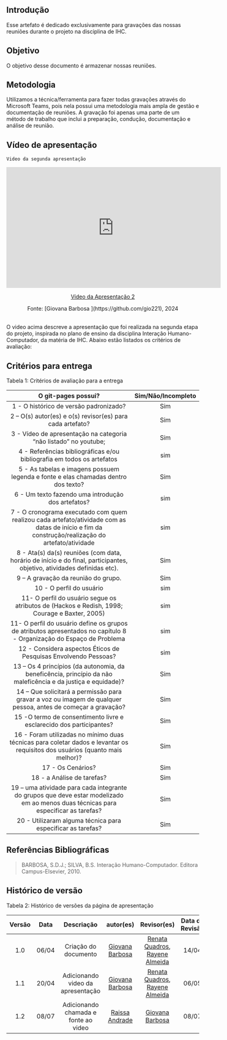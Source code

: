 ## Introdução

Esse artefato é dedicado exclusivamente para gravações das nossas reuniões durante o projeto na disciplina de IHC.

## Objetivo 

O objetivo desse documento é armazenar nossas reuniões.

## Metodologia
Utilizamos a técnica/ferramenta para fazer todas gravações através do Microsoft Teams, pois nela possui uma metodologia mais ampla de gestão e documentação de reuniões. A gravação foi apenas uma parte de um método de trabalho que inclui a preparação, condução, documentação e análise de reunião.

## Vídeo de apresentação 

    Video da segunda apresentação

<p style="text-align: center"><iframe width="560" height="315" src="https://www.youtube.com/embed/k6J8Pu_2J6g" title="YouTube video player" frameborder="0" allow="accelerometer; autoplay; clipboard-write; encrypted-media; gyroscope; picture-in-picture; web-share" referrerpolicy="strict-origin-when-cross-origin" allowfullscreen></iframe></p>
<p style="text-align: center"><a href="https://youtu.be/k6J8Pu_2J6g" target="blanket">Vídeo da Apresentação 2</a></p>

<center>Fonte: [Giovana Barbosa ](https://github.com/gio221), 2024</center><br>

O video acima descreve a apresentação que foi realizada na segunda etapa do projeto, inspirada no plano de ensino da disciplina Interação Humano-Computador, da matéria de IHC. Abaixo estão listados os critérios de avaliação:

## Critérios para entrega

Tabela 1: Critérios de avaliação para a entrega 

| O git-pages possui?     | Sim/Não/Incompleto |
| :--------: | :----: |     
1 - O histórico de versão padronizado? | Sim
2 – O(s) autor(es) e o(s) revisor(es) para cada artefato? | Sim
3 - Vídeo de apresentação na categoria “não listado” no youtube; |Sim
4 - Referências bibliográficas e/ou bibliografia em todos os artefatos|sim
5 - As tabelas e imagens possuem legenda e fonte e elas chamadas dentro dos texto? | Sim
6 - Um texto fazendo uma introdução dos artefatos?| sim
7 - O cronograma executado com quem realizou cada artefato/atividade com as datas de início e fim da construção/realização do artefato/atividade | sim
8 - Ata(s) da(s) reuniões (com data, horário de início e do final, participantes, objetivo, atividades definidas etc). | Sim
9 – A gravação da reunião do grupo. | Sim
10 - O perfil do usuário| sim
11- O perfil do usuário segue os atributos de (Hackos e Redish, 1998; Courage e Baxter, 2005)| sim
11- O perfil do usuário define os grupos de atributos apresentados no capítulo 8 - Organização do Espaço de Problema| sim
12 - Considera aspectos Éticos de Pesquisas Envolvendo Pessoas?| sim
13 – Os 4 princípios (da autonomia, da beneficência, princípio da não maleficência e da justiça e equidade)? | Sim
14 – Que solicitará a permissão para gravar a voz ou imagem de qualquer pessoa, antes de começar a gravação? | Sim
15 -O termo de consentimento livre e esclarecido dos participantes?| Sim
16 - Foram utilizadas no mínimo duas técnicas para coletar dados e levantar os requisitos dos usuários (quanto mais melhor)?| Sim
17 - Os Cenários?| Sim
18 - a Análise de tarefas?| Sim
19 – uma atividade para cada integrante do grupos que deve estar modelizado em ao menos duas técnicas para especificar as tarefas?| Sim
20 - Utilizaram alguma técnica para especificar as tarefas?| Sim


## Referências Bibliográficas
> BARBOSA, S.D.J.; SILVA, B.S. Interação Humano-Computador. Editora Campus-Elsevier, 2010.

## Histórico de versão

Tabela 2: Histórico de versões da página de apresentação

|                            Versão                             |              Data               |                    Descriação                     | autor(es)           |  Revisor(es)          |Data da Revisão|
| :----------------------------------------------------------: | :-------------------------------: | :-------------------------------------------------: | :-------------------------------: |  :-------------------------------: | :-------------------------------: | 
| 1.0 |  06/04  | Criação do documento |[Giovana Barbosa ](https://github.com/gio221)|[Renata Quadros](https://github.com/Renatinha28), [Rayene Almeida](https://github.com/rayenealmeida) |14/04|
| 1.1 |  20/04  | Adicionando video da apresentação |[Giovana Barbosa ](https://github.com/gio221)|[Renata Quadros](https://github.com/Renatinha28), [Rayene Almeida](https://github.com/rayenealmeida)  |06/05|
|1.2| 08/07| Adicionando chamada e fonte ao video | [Raissa Andrade](https://github.com/RaissaAndradeS)|[Giovana Barbosa ](https://github.com/gio221)|08/07|